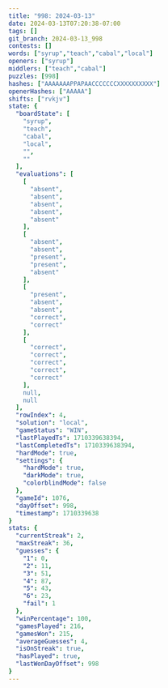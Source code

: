 ```yaml
---
title: "998: 2024-03-13"
date: 2024-03-13T07:20:38-07:00
tags: []
git_branch: 2024-03-13_998
contests: []
words: ["syrup","teach","cabal","local"]
openers: ["syrup"]
middlers: ["teach","cabal"]
puzzles: [998]
hashes: ["AAAAAAAPPAPAACCCCCCCXXXXXXXXXX"]
openerHashes: ["AAAAA"]
shifts: ["rvkjv"]
state: {
  "boardState": [
    "syrup",
    "teach",
    "cabal",
    "local",
    "",
    ""
  ],
  "evaluations": [
    [
      "absent",
      "absent",
      "absent",
      "absent",
      "absent"
    ],
    [
      "absent",
      "absent",
      "present",
      "present",
      "absent"
    ],
    [
      "present",
      "absent",
      "absent",
      "correct",
      "correct"
    ],
    [
      "correct",
      "correct",
      "correct",
      "correct",
      "correct"
    ],
    null,
    null
  ],
  "rowIndex": 4,
  "solution": "local",
  "gameStatus": "WIN",
  "lastPlayedTs": 1710339638394,
  "lastCompletedTs": 1710339638394,
  "hardMode": true,
  "settings": {
    "hardMode": true,
    "darkMode": true,
    "colorblindMode": false
  },
  "gameId": 1076,
  "dayOffset": 998,
  "timestamp": 1710339638
}
stats: {
  "currentStreak": 2,
  "maxStreak": 36,
  "guesses": {
    "1": 0,
    "2": 11,
    "3": 51,
    "4": 87,
    "5": 43,
    "6": 23,
    "fail": 1
  },
  "winPercentage": 100,
  "gamesPlayed": 216,
  "gamesWon": 215,
  "averageGuesses": 4,
  "isOnStreak": true,
  "hasPlayed": true,
  "lastWonDayOffset": 998
}
---
```

<!-- more -->
